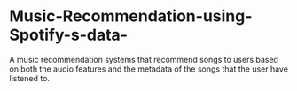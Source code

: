 # Music-Recommendation-using-Spotify-s-data-
A music recommendation systems that recommend songs to users based on both the audio features and the metadata of the songs that the user have listened to.
